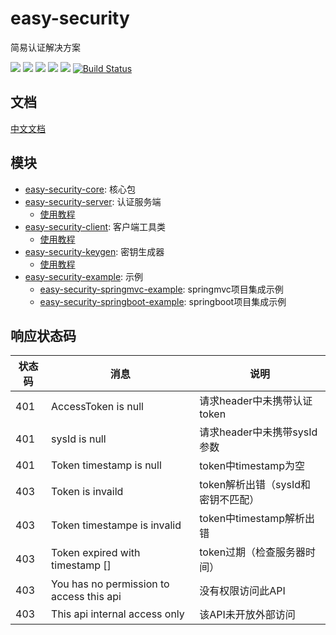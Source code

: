 # easy-security

简易认证解决方案

![](https://img.shields.io/badge/springframework-4.3.15.RELEASE-brightgreen)
![](https://img.shields.io/badge/jdk-1.8%2B-brightgreen)
![](https://img.shields.io/badge/commons--lang3-3.7-brightgreen)
![](https://img.shields.io/badge/commons--codec-1.12-brightgreen)
![](https://img.shields.io/badge/toolkit-1.0.1-brightgreen)
[![Build Status](https://travis-ci.org/otary/easy-security.svg?branch=master)](https://travis-ci.org/otary/easy-security)

## 文档

[中文文档](https://otary.github.io/easy-security/)

## 模块

- [easy-security-core](./easy-security-core): 核心包
- [easy-security-server](./easy-security-server): 认证服务端
  - [使用教程](./easy-security-server/README.md)
- [easy-security-client](./easy-security-client): 客户端工具类
  - [使用教程](./easy-security-client/README.md)
- [easy-security-keygen](./easy-security-keygen): 密钥生成器
  - [使用教程](./easy-security-keygen/README.md)
- [easy-security-example](./easy-security-example): 示例
  - [easy-security-springmvc-example](./easy-security-example/easy-security-springmvc-example): springmvc项目集成示例
  - [easy-security-springboot-example](./easy-security-example/easy-security-springboot-example): springboot项目集成示例

## 响应状态码

状态码 | 消息 | 说明 | 
---|---|---
401 | AccessToken is null | 请求header中未携带认证token
401 | sysId is null |  请求header中未携带sysId参数
401 | Token timestamp is null | token中timestamp为空
403 | Token is invaild | token解析出错（sysId和密钥不匹配）
403 | Token timestampe is invalid | token中timestamp解析出错
403 | Token expired with timestamp [] | token过期（检查服务器时间）
403| You has no permission to access this api | 没有权限访问此API
403 | This api internal access only | 该API未开放外部访问


[](zh-cn/easy-security-server/README.md ':include')

[](zh-cn/easy-security-client/README.md ':include')

[](zh-cn/easy-security-keygen/README.md ':include')